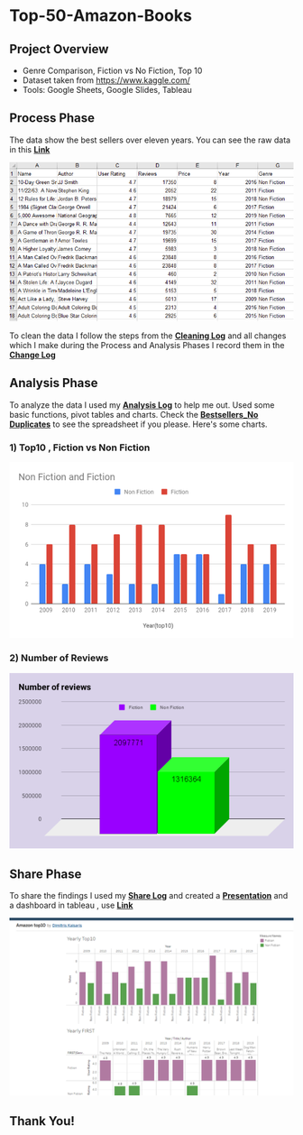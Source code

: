 # Top-50-Amazon-Books

## Project Overview
- Genre Comparison, Fiction vs No Fiction, Top 10
- Dataset taken from https://www.kaggle.com/ 
- Tools: Google Sheets, Google Slides, Tableau 

## Process Phase
The data show the best sellers over eleven years. You can see the raw data in this **[Link](https://github.com/DimKaisaris/Top-50-Amazon-Books/tree/main/Raw%20Files)**

![Raw_Data](Images/Raw_Data.png)

To clean the data I follow the steps from the **[Cleaning Log](https://github.com/DimKaisaris/Top-50-Amazon-Books/blob/main/Processed%20Files/Cleaning%20Log%20C4.docx)**
and all changes which I make during the Process and Analysis Phases I record them in the **[Change Log](https://github.com/DimKaisaris/Top-50-Amazon-Books/tree/main/Processed%20Files)**

## Analysis Phase

To analyze the data I used my **[Analysis Log](https://github.com/DimKaisaris/Top-50-Amazon-Books/blob/main/Processed%20Files/_Analysis%20Log%20C4.docx)** to help me out.
Used some basic functions, pivot tables and charts. Check the **[Bestsellers_No Duplicates](https://github.com/DimKaisaris/Top-50-Amazon-Books/blob/main/Processed%20Files/_Bestsellers%20NO%20Duplicates%20(1).xlsx)** to see the spreadsheet if you please.
Here's some charts.

### 1) Top10 , Fiction vs Non Fiction

![Non_Fiction_and_Fiction](Images/Non_Fiction_and_Fiction.png)

### 2) Number of Reviews

![Number of reviews](Images/Number_of_reviews.png)

## Share Phase

To share the findings I used my **[Share Log](https://github.com/DimKaisaris/Top-50-Amazon-Books/blob/main/Processed%20Files/Share%20Log%20C4.docx)** and created 
a **[Presentation](https://github.com/DimKaisaris/Top-50-Amazon-Books/tree/main/Presentation)** and a dashboard in tableau , use **[Link](https://public.tableau.com/app/profile/dimitris.kaisaris4695)**

![Tableau](Images/Tableau.png)



## Thank You!
